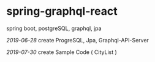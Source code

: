 # spring-graphql-react
spring boot, postgreSQL, graphql, jpa


*2019-06-28*
create ProgreSQL, Jpa, Graphql-API-Server

*2019-07-30*
create Sample Code ( CityList )